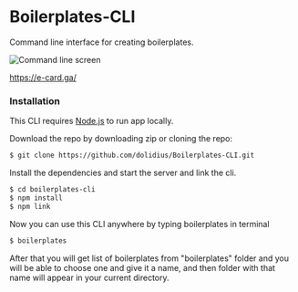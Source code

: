 # Boilerplates-CLI

Command line interface for creating boilerplates.

![Command line screen](https://i.imgur.com/4oJ8Dj5.png)

https://e-card.ga/

### Installation

This CLI requires [Node.js](https://nodejs.org/) to run app locally.

Download the repo by downloading zip or cloning the repo:

```sh
$ git clone https://github.com/dolidius/Boilerplates-CLI.git
```

Install the dependencies and start the server and link the cli.

```sh
$ cd boilerplates-cli
$ npm install
$ npm link
```

Now you can use this CLI anywhere by typing boilerplates in terminal

```sh
$ boilerplates
```

After that you will get list of boilerplates from "boilerplates" folder and you will be able to choose one and give it a name, and then folder with that name will appear in your current directory.
